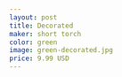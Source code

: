 ```yaml
---
layout: post
title: Decorated
maker: short torch
color: green
image: green-decorated.jpg
price: 9.99 USD
---
```

